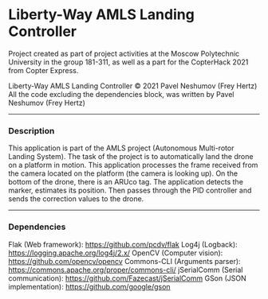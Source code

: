 # Liberty-Way AMLS Landing Controller

Project created as part of project activities at the Moscow Polytechnic University in the group 181-311, as well as a part for the CopterHack 2021 from Copter Express.

Liberty-Way AMLS Landing Controller © 2021 Pavel Neshumov (Frey Hertz)
All the code excluding the dependencies block, was written by Pavel Neshumov (Frey Hertz)

------------

### Description
This application is part of the AMLS project (Autonomous Multi-rotor Landing System).
The task of the project is to automatically land the drone on a platform in motion.
This application processes the frame received from the camera located on the platform (the camera is looking up). On the bottom of the drone, there is an ARUco tag. The application detects the marker, estimates its position. Then passes through the PID controller and sends the correction values to the drone.

------------

### Dependencies
Flak (Web framework): https://github.com/pcdv/flak
Log4j (Logback): https://logging.apache.org/log4j/2.x/
OpenCV (Computer vision): https://github.com/opencv/opencv
Commons-CLI (Arguments parser): https://commons.apache.org/proper/commons-cli/
jSerialComm (Serial communication): https://github.com/Fazecast/jSerialComm
GSon (JSON implementation): https://github.com/google/gson


